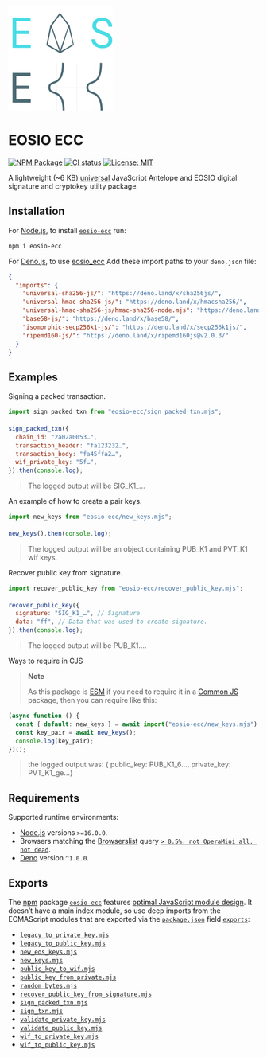 ![eos ecc logo](static/eosio-ecc.svg)

# EOSIO ECC

[![NPM Package](https://img.shields.io/npm/v/eosio-ecc.svg)](https://www.npmjs.org/package/eosio-ecc) [![CI status](https://github.com/pur3miish/eosio_ecc/workflows/CI/badge.svg)](https://github.com/pur3miish/eosio_ecc/actions) [![License: MIT](https://img.shields.io/badge/License-MIT-yellow.svg)](https://github.com/pur3miish/eosio_ecc/blob/main/LICENSE)

A lightweight (\~6 KB) [universal](https://en.wikipedia.org/wiki/Isomorphic_JavaScript) JavaScript Antelope and EOSIO digital signature and cryptokey utilty package.

## Installation

For [Node.js](https://nodejs.org), to install [`eosio-ecc`](https://npm.im/isomorphic-secp256k1-js) run:

```sh
npm i eosio-ecc
```

For [Deno.js](https://deno.land), to use [eosio_ecc](https://deno.land/x/eosio_ecc) Add these import paths to your `deno.json` file:

```json
{
  "imports": {
    "universal-sha256-js/": "https://deno.land/x/sha256js/",
    "universal-hmac-sha256-js/": "https://deno.land/x/hmacsha256/",
    "universal-hmac-sha256-js/hmac-sha256-node.mjs": "https://deno.land/x/hmacsha256/hmac-sha256-deno.mjs",
    "base58-js/": "https://deno.land/x/base58/",
    "isomorphic-secp256k1-js/": "https://deno.land/x/secp256k1js/",
    "ripemd160-js/": "https://deno.land/x/ripemd160js@v2.0.3/"
  }
}
```

## Examples

Signing a packed transaction.

```js
import sign_packed_txn from "eosio-ecc/sign_packed_txn.mjs";

sign_packed_txn({
  chain_id: "2a02a0053…",
  transaction_header: "fa123232…",
  transaction_body: "fa45ffa2…",
  wif_private_key: "5f…",
}).then(console.log);
```

> The logged output will be SIG_K1\_…

An example of how to create a pair keys.

```js
import new_keys from "eosio-ecc/new_keys.mjs";

new_keys().then(console.log);
```

> The logged output will be an object containing PUB_K1 and PVT_K1 wif keys.

Recover public key from signature.

```js
import recover_public_key from "eosio-ecc/recover_public_key.mjs";

recover_public_key({
  signature: "SIG_K1_…", // Signature
  data: "ff", // Data that was used to create signature.
}).then(console.log);
```

> The logged output will be PUB_K1….

Ways to require in CJS

> **Note**
>
> As this package is [ESM](https://nodejs.org/docs/latest-v16.x/api/esm.html) if you need to require it in a [Common JS](https://nodejs.org/docs/latest-v16.x/api/modules.html) package, then you can require like this:

```js
(async function () {
  const { default: new_keys } = await import("eosio-ecc/new_keys.mjs");
  const key_pair = await new_keys();
  console.log(key_pair);
})();
```

> the logged output was: { public_key: PUB_K1_6…, private_key: PVT_K1_ge…}

## Requirements

Supported runtime environments:

- [Node.js](https://nodejs.org) versions `>=16.0.0`.
- Browsers matching the [Browserslist](https://browsersl.ist) query [`> 0.5%, not OperaMini all, not dead`](https://browsersl.ist/?q=%3E+0.5%25%2C+not+OperaMini+all%2C+not+dead).
- [Deno](https://deno.land) version `^1.0.0`.

## Exports

The [npm](https://npmjs.com) package [`eosio-ecc`](https://npm.im/eosio-ecc) features [optimal JavaScript module design](https://jaydenseric.com/blog/optimal-javascript-module-design). It doesn’t have a main index module, so use deep imports from the ECMAScript modules that are exported via the [`package.json`](./package.json) field [`exports`](https://nodejs.org/api/packages.html#exports):

- [`legacy_to_private_key.mjs`](./legacy_to_private_key.mjs)
- [`legacy_to_public_key.mjs`](./legacy_to_public_key.mjs)
- [`new_eos_keys.mjs`](./new_eos_keys.mjs)
- [`new_keys.mjs`](./new_keys.mjs)
- [`public_key_to_wif.mjs`](./public_key_to_wif.mjs)
- [`public_key_from_private.mjs`](./public_key_from_private.mjs)
- [`random_bytes.mjs`](./random_bytes.mjs)
- [`recover_public_key_from_signature.mjs`](./recover_public_key_from_signature.mjs)
- [`sign_packed_txn.mjs`](./sign_packed_txn.mjs)
- [`sign_txn.mjs`](./sign_txn.mjs)
- [`validate_private_key.mjs`](./validate_private_key.mjs)
- [`validate_public_key.mjs`](./validate_public_key.mjs)
- [`wif_to_private_key.mjs`](./wif_to_private_key.mjs)
- [`wif_to_public_key.mjs`](./wif_to_public_key.mjs)
